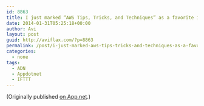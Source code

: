 ```yaml
---
id: 8863
title: I just marked “AWS Tips, Tricks, and Techniques” as a favorite in Readability. http://www.readability.com/articles/eh3vykdk
date: 2014-01-31T05:25:18+00:00
author: Avi
layout: post
guid: http://aviflax.com/?p=8863
permalink: /post/i-just-marked-aws-tips-tricks-and-techniques-as-a-favorite-in-readability-httpwww-readability-comarticleseh3vykdk/
categories:
  - none
tags:
  - ADN
  - Appdotnet
  - IFTTT
---
```

(Originally published [on App.net](http://alpha.app.net/aviflax/post/21296901).)